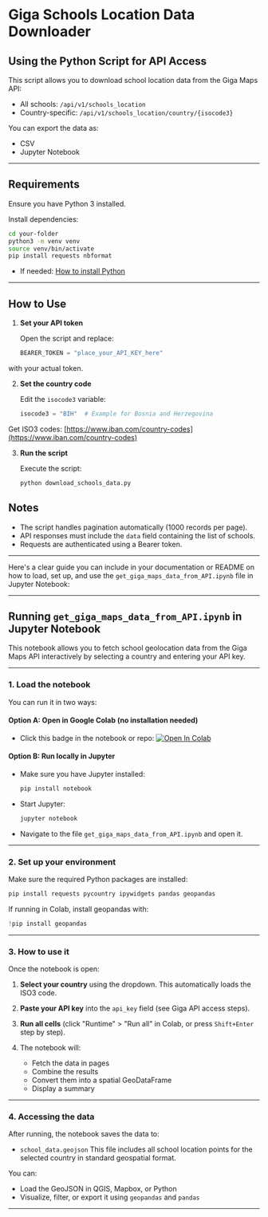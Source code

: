 
# Giga Schools Location Data Downloader

## Using the Python Script for API Access

This script allows you to download school location data from the Giga Maps API:

* All schools: `/api/v1/schools_location`
* Country-specific: `/api/v1/schools_location/country/{isocode3}`

You can export the data as:

* CSV
* Jupyter Notebook

---

## Requirements

Ensure you have Python 3 installed.

Install dependencies:

```bash
cd your-folder
python3 -m venv venv
source venv/bin/activate
pip install requests nbformat
```
* If needed: [How to install Python](https://realpython.com/installing-python/)


---

## How to Use

1. **Set your API token**

   Open the script and replace:

   ```python
   BEARER_TOKEN = "place_your_API_KEY_here"
   ```


with your actual token.

2. **Set the country code**

   Edit the `isocode3` variable:

   ```python
   isocode3 = "BIH"  # Example for Bosnia and Herzegovina
   ```
Get ISO3 codes: [https://www.iban.com/country-codes](https://www.iban.com/country-codes)


3. **Run the script**

   Execute the script:

   ```bash
   python download_schools_data.py
   ```




## Notes

* The script handles pagination automatically (1000 records per page).
* API responses must include the `data` field containing the list of schools.
* Requests are authenticated using a Bearer token.

---


Here's a clear guide you can include in your documentation or README on how to load, set up, and use the `get_giga_maps_data_from_API.ipynb` file in Jupyter Notebook:

---

## Running `get_giga_maps_data_from_API.ipynb` in Jupyter Notebook

This notebook allows you to fetch school geolocation data from the Giga Maps API interactively by selecting a country and entering your API key.

---

### 1. Load the notebook

You can run it in two ways:

#### Option A: Open in Google Colab (no installation needed)

* Click this badge in the notebook or repo:
  [![Open In Colab](https://colab.research.google.com/assets/colab-badge.svg)](https://colab.research.google.com/github/FNS-Division/GIGA-applied-geospatial-tools/blob/main/get_giga_maps_data_from_API.ipynb)

#### Option B: Run locally in Jupyter

* Make sure you have Jupyter installed:

  ```bash
  pip install notebook
  ```
* Start Jupyter:

  ```bash
  jupyter notebook
  ```
* Navigate to the file `get_giga_maps_data_from_API.ipynb` and open it.

---

### 2. Set up your environment

Make sure the required Python packages are installed:

```bash
pip install requests pycountry ipywidgets pandas geopandas
```

If running in Colab, install geopandas with:

```python
!pip install geopandas
```

---

### 3. How to use it

Once the notebook is open:

1. **Select your country** using the dropdown. This automatically loads the ISO3 code.
2. **Paste your API key** into the `api_key` field (see Giga API access steps).
3. **Run all cells** (click "Runtime" > "Run all" in Colab, or press `Shift+Enter` step by step).
4. The notebook will:

   * Fetch the data in pages
   * Combine the results
   * Convert them into a spatial GeoDataFrame
   * Display a summary

---

### 4. Accessing the data

After running, the notebook saves the data to:

* `school_data.geojson`
  This file includes all school location points for the selected country in standard geospatial format.

You can:

* Load the GeoJSON in QGIS, Mapbox, or Python
* Visualize, filter, or export it using `geopandas` and `pandas`

---
